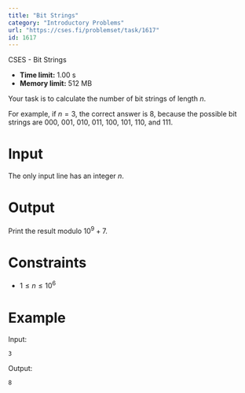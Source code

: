 ```yaml
---
title: "Bit Strings"
category: "Introductory Problems"
url: "https://cses.fi/problemset/task/1617"
id: 1617
---
```


CSES - Bit Strings

  * **Time limit:** 1.00 s
  * **Memory limit:** 512 MB

Your task is to calculate the number of bit strings of length $n$.

For example, if $n=3$, the correct answer is $8$, because the possible bit
strings are 000, 001, 010, 011, 100, 101, 110, and 111.

# Input

The only input line has an integer $n$.

# Output

Print the result modulo $10^9+7$.

# Constraints

  * $1 \le n \le 10^6$

# Example

Input:

    
    
    3
    

Output:

    
    
    8
    

